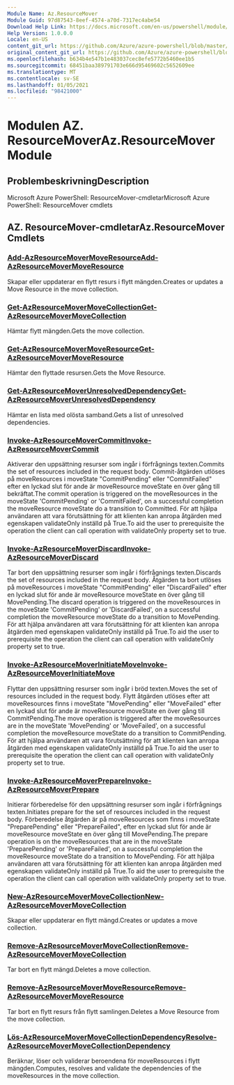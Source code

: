 ```yaml
---
Module Name: Az.ResourceMover
Module Guid: 97d87543-8eef-4574-a70d-7317ec4abe54
Download Help Link: https://docs.microsoft.com/en-us/powershell/module/az.resourcemover
Help Version: 1.0.0.0
Locale: en-US
content_git_url: https://github.com/Azure/azure-powershell/blob/master/src/ResourceMover/help/Az.ResourceMover.md
original_content_git_url: https://github.com/Azure/azure-powershell/blob/master/src/ResourceMover/help/Az.ResourceMover.md
ms.openlocfilehash: b634b4e547b1e483037cec8efe5772b5460ee1b5
ms.sourcegitcommit: 68451baa389791703e666d95469602c5652609ee
ms.translationtype: MT
ms.contentlocale: sv-SE
ms.lasthandoff: 01/05/2021
ms.locfileid: "98421000"
---
```

# <span data-ttu-id="b5849-101">Modulen AZ. ResourceMover</span><span class="sxs-lookup"><span data-stu-id="b5849-101">Az.ResourceMover Module</span></span>
## <span data-ttu-id="b5849-102">Problembeskrivning</span><span class="sxs-lookup"><span data-stu-id="b5849-102">Description</span></span>
<span data-ttu-id="b5849-103">Microsoft Azure PowerShell: ResourceMover-cmdletar</span><span class="sxs-lookup"><span data-stu-id="b5849-103">Microsoft Azure PowerShell: ResourceMover cmdlets</span></span>

## <span data-ttu-id="b5849-104">AZ. ResourceMover-cmdletar</span><span class="sxs-lookup"><span data-stu-id="b5849-104">Az.ResourceMover Cmdlets</span></span>
### [<span data-ttu-id="b5849-105">Add-AzResourceMoverMoveResource</span><span class="sxs-lookup"><span data-stu-id="b5849-105">Add-AzResourceMoverMoveResource</span></span>](Add-AzResourceMoverMoveResource.md)
<span data-ttu-id="b5849-106">Skapar eller uppdaterar en flytt resurs i flytt mängden.</span><span class="sxs-lookup"><span data-stu-id="b5849-106">Creates or updates a Move Resource in the move collection.</span></span>

### [<span data-ttu-id="b5849-107">Get-AzResourceMoverMoveCollection</span><span class="sxs-lookup"><span data-stu-id="b5849-107">Get-AzResourceMoverMoveCollection</span></span>](Get-AzResourceMoverMoveCollection.md)
<span data-ttu-id="b5849-108">Hämtar flytt mängden.</span><span class="sxs-lookup"><span data-stu-id="b5849-108">Gets the move collection.</span></span>

### [<span data-ttu-id="b5849-109">Get-AzResourceMoverMoveResource</span><span class="sxs-lookup"><span data-stu-id="b5849-109">Get-AzResourceMoverMoveResource</span></span>](Get-AzResourceMoverMoveResource.md)
<span data-ttu-id="b5849-110">Hämtar den flyttade resursen.</span><span class="sxs-lookup"><span data-stu-id="b5849-110">Gets the Move Resource.</span></span>

### [<span data-ttu-id="b5849-111">Get-AzResourceMoverUnresolvedDependency</span><span class="sxs-lookup"><span data-stu-id="b5849-111">Get-AzResourceMoverUnresolvedDependency</span></span>](Get-AzResourceMoverUnresolvedDependency.md)
<span data-ttu-id="b5849-112">Hämtar en lista med olösta samband.</span><span class="sxs-lookup"><span data-stu-id="b5849-112">Gets a list of unresolved dependencies.</span></span>

### [<span data-ttu-id="b5849-113">Invoke-AzResourceMoverCommit</span><span class="sxs-lookup"><span data-stu-id="b5849-113">Invoke-AzResourceMoverCommit</span></span>](Invoke-AzResourceMoverCommit.md)
<span data-ttu-id="b5849-114">Aktiverar den uppsättning resurser som ingår i förfrågnings texten.</span><span class="sxs-lookup"><span data-stu-id="b5849-114">Commits the set of resources included in the request body.</span></span>
<span data-ttu-id="b5849-115">Commit-åtgärden utlöses på moveResources i moveState "CommitPending" eller "CommitFailed" efter en lyckad slut för ande är moveResource moveState en över gång till bekräftat.</span><span class="sxs-lookup"><span data-stu-id="b5849-115">The commit operation is triggered on the moveResources in the moveState 'CommitPending' or 'CommitFailed', on a successful completion the moveResource moveState do a transition to Committed.</span></span>
<span data-ttu-id="b5849-116">För att hjälpa användaren att vara förutsättning för att klienten kan anropa åtgärden med egenskapen validateOnly inställd på True.</span><span class="sxs-lookup"><span data-stu-id="b5849-116">To aid the user to prerequisite the operation the client can call operation with validateOnly property set to true.</span></span>

### [<span data-ttu-id="b5849-117">Invoke-AzResourceMoverDiscard</span><span class="sxs-lookup"><span data-stu-id="b5849-117">Invoke-AzResourceMoverDiscard</span></span>](Invoke-AzResourceMoverDiscard.md)
<span data-ttu-id="b5849-118">Tar bort den uppsättning resurser som ingår i förfrågnings texten.</span><span class="sxs-lookup"><span data-stu-id="b5849-118">Discards the set of resources included in the request body.</span></span>
<span data-ttu-id="b5849-119">Åtgärden ta bort utlöses på moveResources i moveState "CommitPending" eller "DiscardFailed" efter en lyckad slut för ande är moveResource moveState en över gång till MovePending.</span><span class="sxs-lookup"><span data-stu-id="b5849-119">The discard operation is triggered on the moveResources in the moveState 'CommitPending' or 'DiscardFailed', on a successful completion the moveResource moveState do a transition to MovePending.</span></span>
<span data-ttu-id="b5849-120">För att hjälpa användaren att vara förutsättning för att klienten kan anropa åtgärden med egenskapen validateOnly inställd på True.</span><span class="sxs-lookup"><span data-stu-id="b5849-120">To aid the user to prerequisite the operation the client can call operation with validateOnly property set to true.</span></span>

### [<span data-ttu-id="b5849-121">Invoke-AzResourceMoverInitiateMove</span><span class="sxs-lookup"><span data-stu-id="b5849-121">Invoke-AzResourceMoverInitiateMove</span></span>](Invoke-AzResourceMoverInitiateMove.md)
<span data-ttu-id="b5849-122">Flyttar den uppsättning resurser som ingår i bröd texten.</span><span class="sxs-lookup"><span data-stu-id="b5849-122">Moves the set of resources included in the request body.</span></span>
<span data-ttu-id="b5849-123">Flytt åtgärden utlöses efter att moveResources finns i moveState "MovePending" eller "MoveFailed" efter en lyckad slut för ande är moveResource moveState en över gång till CommitPending.</span><span class="sxs-lookup"><span data-stu-id="b5849-123">The move operation is triggered after the moveResources are in the moveState 'MovePending' or 'MoveFailed', on a successful completion the moveResource moveState do a transition to CommitPending.</span></span>
<span data-ttu-id="b5849-124">För att hjälpa användaren att vara förutsättning för att klienten kan anropa åtgärden med egenskapen validateOnly inställd på True.</span><span class="sxs-lookup"><span data-stu-id="b5849-124">To aid the user to prerequisite the operation the client can call operation with validateOnly property set to true.</span></span>

### [<span data-ttu-id="b5849-125">Invoke-AzResourceMoverPrepare</span><span class="sxs-lookup"><span data-stu-id="b5849-125">Invoke-AzResourceMoverPrepare</span></span>](Invoke-AzResourceMoverPrepare.md)
<span data-ttu-id="b5849-126">Initierar förberedelse för den uppsättning resurser som ingår i förfrågnings texten.</span><span class="sxs-lookup"><span data-stu-id="b5849-126">Initiates prepare for the set of resources included in the request body.</span></span>
<span data-ttu-id="b5849-127">Förberedelse åtgärden är på moveResources som finns i moveState "PreparePending" eller "PrepareFailed", efter en lyckad slut för ande är moveResource moveState en över gång till MovePending.</span><span class="sxs-lookup"><span data-stu-id="b5849-127">The prepare operation is on the moveResources that are in the moveState 'PreparePending' or 'PrepareFailed', on a successful completion the moveResource moveState do a transition to MovePending.</span></span>
<span data-ttu-id="b5849-128">För att hjälpa användaren att vara förutsättning för att klienten kan anropa åtgärden med egenskapen validateOnly inställd på True.</span><span class="sxs-lookup"><span data-stu-id="b5849-128">To aid the user to prerequisite the operation the client can call operation with validateOnly property set to true.</span></span>

### [<span data-ttu-id="b5849-129">New-AzResourceMoverMoveCollection</span><span class="sxs-lookup"><span data-stu-id="b5849-129">New-AzResourceMoverMoveCollection</span></span>](New-AzResourceMoverMoveCollection.md)
<span data-ttu-id="b5849-130">Skapar eller uppdaterar en flytt mängd.</span><span class="sxs-lookup"><span data-stu-id="b5849-130">Creates or updates a move collection.</span></span>

### [<span data-ttu-id="b5849-131">Remove-AzResourceMoverMoveCollection</span><span class="sxs-lookup"><span data-stu-id="b5849-131">Remove-AzResourceMoverMoveCollection</span></span>](Remove-AzResourceMoverMoveCollection.md)
<span data-ttu-id="b5849-132">Tar bort en flytt mängd.</span><span class="sxs-lookup"><span data-stu-id="b5849-132">Deletes a move collection.</span></span>

### [<span data-ttu-id="b5849-133">Remove-AzResourceMoverMoveResource</span><span class="sxs-lookup"><span data-stu-id="b5849-133">Remove-AzResourceMoverMoveResource</span></span>](Remove-AzResourceMoverMoveResource.md)
<span data-ttu-id="b5849-134">Tar bort en flytt resurs från flytt samlingen.</span><span class="sxs-lookup"><span data-stu-id="b5849-134">Deletes a Move Resource from the move collection.</span></span>

### [<span data-ttu-id="b5849-135">Lös-AzResourceMoverMoveCollectionDependency</span><span class="sxs-lookup"><span data-stu-id="b5849-135">Resolve-AzResourceMoverMoveCollectionDependency</span></span>](Resolve-AzResourceMoverMoveCollectionDependency.md)
<span data-ttu-id="b5849-136">Beräknar, löser och validerar beroendena för moveResources i flytt mängden.</span><span class="sxs-lookup"><span data-stu-id="b5849-136">Computes, resolves and validate the dependencies of the moveResources in the move collection.</span></span>

